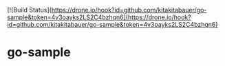 
[![Build Status](https://drone.io/hook?id=github.com/kitakitabauer/go-sample&token=4v3oayks2LS2C4bzhqn6](https://drone.io/hook?id=github.com/kitakitabauer/go-sample&token=4v3oayks2LS2C4bzhqn6)

go-sample
=========
